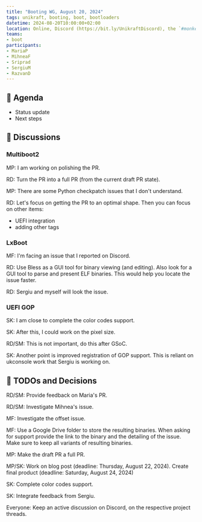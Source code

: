 ```yaml
---
title: "Booting WG, August 20, 2024"
tags: unikraft, booting, boot, bootloaders
datetime: 2024-08-20T10:00:00+02:00
location: Online, Discord (https://bit.ly/UnikraftDiscord), the `#monkey-business` voice channel
teams:
- boot
participants:
- MariaP
- MihneaF
- Sriprad
- SergiuM
- RazvanD
---
```


## :dart: Agenda

- Status update
- Next steps

## :closed_book: Discussions

### Multiboot2

MP: I am working on polishing the PR.

RD: Turn the PR into a full PR (from the current draft PR state).

MP: There are some Python checkpatch issues that I don't understand.

RD: Let's focus on getting the PR to an optimal shape.
Then you can focus on other items:
* UEFI integration
* adding other tags

### LxBoot

MF: I'm facing an issue that I reported on Discord.

RD: Use Bless as a GUI tool for binary viewing (and editing).
Also look for a GUI tool to parse and present ELF binaries.
This would help you locate the issue faster.

RD: Sergiu and myself will look the issue.

### UEFI GOP

SK: I am close to complete the color codes support.

SK: After this, I could work on the pixel size.

RD/SM: This is not important, do this after GSoC.

SK: Another point is improved registration of GOP support.
This is reliant on ukconsole work that Sergiu is working on.

## :wrench: TODOs and Decisions

RD/SM: Provide feedback on Maria's PR.

RD/SM: Investigate Mihnea's issue.

MF: Investigate the offset issue.

MF: Use a Google Drive folder to store the resulting binaries.
When asking for support provide the link to the binary and the detailing of the issue.
Make sure to keep all variants of resulting binaries.

MP: Make the draft PR a full PR.

MP/SK: Work on blog post (deadline: Thursday, August 22, 2024).
Create final product (deadline: Saturday, August 24, 2024)

SK: Complete color codes support.

SK: Integrate feedback from Sergiu.

Everyone: Keep an active discussion on Discord, on the respective project threads.

